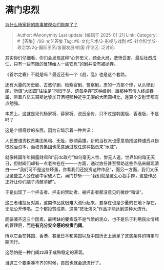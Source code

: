 # 满门忠烈
[为什么杨家将的故事被观众们抛弃了？](https://www.zhihu.com/question/647151836/answer/83838015363)

> Author: #Anonymity
> Last update: [编辑于 2025-01-21]
> Link:
> Category: #【答集】/08-文艺答集
> Tag: #6-文化艺术/3-影视与戏剧 #5-社会科学/2-政治学/2g-国际关系/各国发展/韩国
> 评论区:
> 泛讨论:

其实你们仔细看，你们会发现这种“心怀忠义，顾全大局，悲愤受害，最后壮烈成仁，只有一些有限的反转给人一些安慰”的剧并没有被抛弃。

《首尔之春》不就是吗？最近还有一个《战，乱》也是这个套路。

还有大量的历史剧、古惑仔剧、检察官剧、警察剧，忠的一方那个惨，从头惨到尾，所谓“大团圆”往往是“同归于尽、遗孤幸存”这种级别，跟那种有情人终成眷属、带着八亿去哥斯达黎加开酒吧那种近乎无暇的大团圆相比，连算个安慰奖都有点勉强。

本质上，这就是现代杨家将、薛家将、说岳全传，只不过是韩国版、香港版，不是吗？

这是个很奇妙的东西，因为它暗示着一种共识：

人民要谴责权贵集团黑暗、无耻，歌颂英雄，新的当权派也愿意助推这种谴责以捞取政治资本，而权贵集团也愿意通过放任这种指责来“示威”。

就像韩国年年揭露财阀和“前dc政府”如何毫无人性、惨无人道，世界如何暗无天日，但财阀们却有一点老神在在——一方面，通过放任甚至赞助这些作品来展现清白——“我们可不是这些坏蛋，你看我们还投资这种作品”，而另一方面，我们又乐见这些主人公在剧中家破人亡，满门抄斩——“我们就是这么心狠手辣，这些作品正好让你们脑子清醒清醒”。

于是出现了一个抨击者、抨击的赞助者、被抨击者都没意见的微妙“和谐”。

这三者谁投反对票，这类作品就很难大流行起来，要存在也是少量的在地下存在，无法公开传唱。三个都投赞成票，这类“悲壮演义”作品才能达到这种大流行。

而要凑齐这三个因素，最稀缺的要素既不是气愤的民众、也不是乐于利用民众情绪的管理层，而是**有充分安全感的权贵门阀**。

所以它会在韩国、香港、甚至日本和美国以及中国历史上满足了这些条件的特定时期流行。

这恐怕是一种门阀zz趋于成熟稳定的表现。

当这三个要素凑不齐的时候，自然也就会退流行了。
